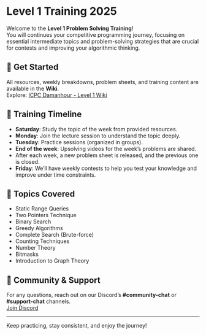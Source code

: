 # Level 1 Training 2025

Welcome to the **Level 1 Problem Solving Training**!  
You will continues your competitive programming journey, focusing on essential intermediate topics and problem-solving strategies that are crucial for contests and improving your algorithmic thinking.

## 🚀 Get Started

All resources, weekly breakdowns, problem sheets, and training content are available in the **Wiki**.  
Explore: [ICPC Damanhour - Level 1 Wiki](https://github.com/ICPC-Damnhour-Community/Level-1-2025/wiki)

## 📅 Training Timeline

- **Saturday**: Study the topic of the week from provided resources.
- **Monday**: Join the lecture session to understand the topic deeply.
- **Tuesday**: Practice sessions (organized in groups).
- **End of the week**: Upsolving videos for the week’s problems are shared.
- After each week, a new problem sheet is released, and the previous one is closed.
- **Friday**: We’ll have weekly contests to help you test your knowledge and improve under time constraints.

## 🧠 Topics Covered

- Static Range Queries
- Two Pointers Technique
- Binary Search
- Greedy Algorithms
- Complete Search (Brute-force)
- Counting Techniques
- Number Theory 
- Bitmasks
- Introduction to Graph Theory

## 💬 Community & Support

For any questions, reach out on our Discord’s **#community-chat** or **#support-chat** channels.  
[Join Discord](https://discord.gg/NqxMdtDpeq)

---

Keep practicing, stay consistent, and enjoy the journey!
